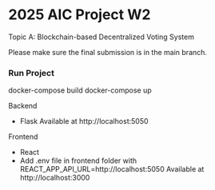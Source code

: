 # 2025 AIC Project W2

Topic A: Blockchain-based Decentralized Voting System

Please make sure the final submission is in the main branch.

### Run Project
docker-compose build
docker-compose up

Backend
- Flask
 Available at http://localhost:5050

Frontend
- React
- Add .env file in frontend folder with REACT_APP_API_URL=http://localhost:5050
 Available at http://localhost:3000